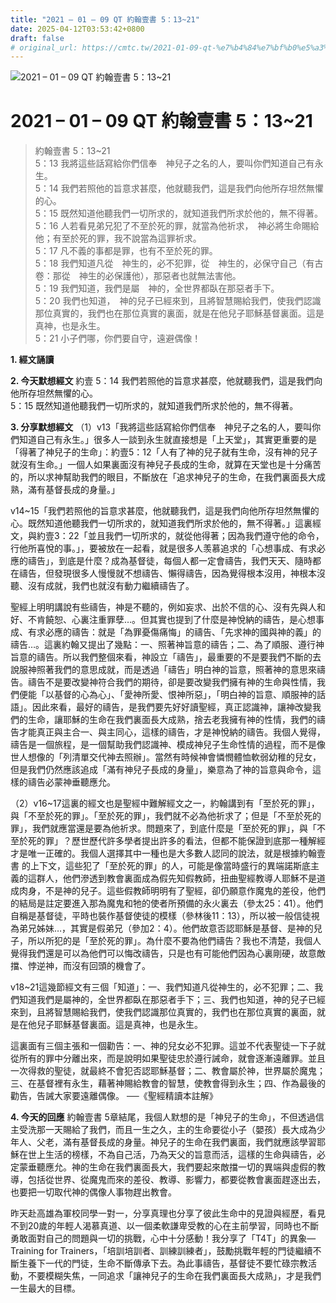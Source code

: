 ```yaml
---
title: "2021 – 01 – 09 QT 約翰壹書 5：13~21"
date: 2025-04-12T03:53:42+0800
draft: false
# original_url: https://cmtc.tw/2021-01-09-qt-%e7%b4%84%e7%bf%b0%e5%a3%b9%e6%9b%b8-5%ef%bc%9a1321
---
```


![2021 – 01 – 09 QT 約翰壹書 5：13\~21](/images/qt.jpg   "2021 – 01 – 09 QT 約翰壹書 5：13\~21")

# 2021 – 01 – 09 QT 約翰壹書 5：13\~21

> 約翰壹書 5：13\~21  
> 5：13 我將這些話寫給你們信奉　神兒子之名的人，要叫你們知道自己有永生。  
> 5：14 我們若照他的旨意求甚麼，他就聽我們，這是我們向他所存坦然無懼的心。  
> 5：15 既然知道他聽我們一切所求的，就知道我們所求於他的，無不得著。  
> 5：16 人若看見弟兄犯了不至於死的罪，就當為他祈求，　神必將生命賜給他；有至於死的罪，我不說當為這罪祈求。  
> 5：17 凡不義的事都是罪，也有不至於死的罪。  
> 5：18 我們知道凡從　神生的，必不犯罪，從　神生的，必保守自己（有古卷：那從　神生的必保護他），那惡者也就無法害他。  
> 5：19 我們知道，我們是屬　神的，全世界都臥在那惡者手下。  
> 5：20 我們也知道，　神的兒子已經來到，且將智慧賜給我們，使我們認識那位真實的，我們也在那位真實的裏面，就是在他兒子耶穌基督裏面。這是真神，也是永生。  
> 5：21 小子們哪，你們要自守，遠避偶像！

**1. 經文誦讀**

**2.  今天默想經文**
約壹 5：14 我們若照他的旨意求甚麼，他就聽我們，這是我們向他所存坦然無懼的心。  
5：15 既然知道他聽我們一切所求的，就知道我們所求於他的，無不得著。

**3. 分享默想經文**
（1）v13「我將這些話寫給你們信奉　神兒子之名的人，要叫你們知道自己有永生。」很多人一談到永生就直接想是「上天堂」，其實更重要的是「得著了神兒子的生命」：約壹5：12「人有了神的兒子就有生命，沒有神的兒子就沒有生命。」一個人如果裏面沒有神兒子長成的生命，就算在天堂也是十分痛苦的，所以求神幫助我們的眼目，不斷放在「追求神兒子的生命，在我們裏面長大成熟，滿有基督長成的身量。」

v14\~15「我們若照他的旨意求甚麼，他就聽我們，這是我們向他所存坦然無懼的心。既然知道他聽我們一切所求的，就知道我們所求於他的，無不得著。」這裏經文，與約壹3：22「並且我們一切所求的，就從他得著；因為我們遵守他的命令，行他所喜悅的事。」，要被放在一起看，就是很多人羡慕追求的「心想事成、有求必應的禱告」，到底是什麼？成為基督徒，每個人都一定會禱告，我們天天、隨時都在禱告，但發現很多人慢慢就不想禱告、懶得禱告，因為覺得根本沒用，神根本沒聽、沒有成就，我們也就沒有動力繼續禱告了。

聖經上明明講說有些禱告，神是不聽的，例如妄求、出於不信的心、沒有先與人和好、不肯饒恕、心裏注重罪孽…。但其實也提到了什麼是神悅納的禱告，是心想事成、有求必應的禱告：就是「為罪憂傷痛悔」的禱告、「先求神的國與神的義」的禱告…。這裏約翰又提出了幾點：一、照著神旨意的禱告；二、為了順服、遵行神旨意的禱告。所以我們整個來看，神設立「禱告」，最重要的不是要我們不斷的去說服神照著我們的意思成就，而是透過「禱告」明白神的旨意，照著神的意思來禱告。禱告不是要改變神符合我們的期待，卻是要改變我們擁有神的生命與性情，我們便能「以基督的心為心」、「愛神所愛、恨神所惡」，「明白神的旨意、順服神的話語」。因此來看，最好的禱告，是我們要先好好讀聖經，真正認識神，讓神改變我們的生命，讓耶穌的生命在我們裏面長大成熟，捨去老我擁有神的性情，我們的禱告才能真正與主合一、與主同心，這樣的禱告，才是神悅納的禱告。我個人覺得，禱告是一個旅程，是一個幫助我們認識神、模成神兒子生命性情的過程，而不是像世人想像的「列清單交代神去照辦」。當然有時候神會憐憫體恤軟弱幼稚的兒女，但是我們仍然應該追成「滿有神兒子長成的身量」，樂意為了神的旨意與命令，這樣的禱告必蒙神垂聽應允。

（2）v16\~17這裏的經文也是聖經中難解經文之一，約翰講到有「至於死的罪」，與「不至於死的罪」。「至於死的罪」，我們就不必為他祈求了；但是「不至於死的罪」，我們就應當還是要為他祈求。問題來了，到底什麼是「至於死的罪」，與「不至於死的罪」？歷世歷代許多學者提出許多的看法，但都不能保證到底那一種解經才是唯一正確的。我個人選擇其中一種也是大多數人認同的說法，就是根據約翰壹書 的上下文，這些犯了「至於死的罪」的人，可能是像當時盛行的異端諾斯底主義的這群人，他們滲透到教會裏面成為假先知假教師，扭曲聖經教導人耶穌不是道成肉身，不是神的兒子。這些假教師明明有了聖經，卻仍願意作魔鬼的差役，他們的結局是註定要進入那為魔鬼和牠的使者所預備的永火裏去（參太25：41）。他們自稱是基督徒，平時也裝作基督使徒的模樣（參林後11：13），所以被一般信徒視為弟兄姊妹…，其實是假弟兄（參加2：4）。他們故意否認耶穌是基督、是神的兒子，所以所犯的是「至於死的罪」。為什麼不要為他們禱告？我也不清楚，我個人覺得我們還是可以為他們可以悔改禱告，只是也有可能他們因為心裏剛硬，故意敵擋、悖逆神，而沒有回頭的機會了。

v18\~21這幾節經文有三個「知道」：一、我們知道凡從神生的，必不犯罪；二、我們知道我們是屬神的，全世界都臥在那惡者手下；三、我們也知道，神的兒子已經來到，且將智慧賜給我們，使我們認識那位真實的，我們也在那位真實的裏面，就是在他兒子耶穌基督裏面。這是真神，也是永生。

這裏面有三個主張和一個勸告：一、神的兒女必不犯罪。這並不代表聖徒一下子就從所有的罪中分離出來，而是說明如果聖徒忠於遵行誡命，就會逐漸遠離罪。並且一次得救的聖徒，就最終不會犯否認耶穌基督；二、教會屬於神，世界屬於魔鬼；三、在基督裡有永生，藉著神賜給教會的智慧，使教會得到永生；四、作為最後的勸告，告誡大家要遠離偶像。 ──《聖經精讀本註解》

**4. 今天的回應**
約翰壹書 5章結尾，我個人默想的是「神兒子的生命」，不但透過信主受洗那一天賜給了我們，而且一生之久，主的生命要從小子（嬰孩）長大成為少年人、父老，滿有基督長成的身量。神兒子的生命在我們裏面，我們就應該學習耶穌在世上生活的榜樣，不為自己活，乃為天父的旨意而活，這樣的生命與禱告，必定蒙垂聽應允。神的生命在我們裏面長大，我們要起來敵擋一切的異端與虛假的教導，包括從世界、從魔鬼而來的差役、教導、影響力，都要從教會裏面趕逐出去，也要把一切取代神的偶像人事物趕出教會。

昨天赴高雄為軍校同學一對一，分享真理也分享了彼此生命中的見證與經歷，看見不到20歲的年輕人渴慕真道、以一個柔軟謙卑受教的心在主前學習，同時也不斷勇敢面對自己的問題與一切的挑戰，心中十分感動！我分享了「T4T」的異象—Training for Trainers，「培訓培訓者、訓練訓練者」，鼓勵挑戰年輕的門徒繼續不斷生養下一代的門徒，生命不斷傳承下去。為此事禱告，基督徒不要忙碌宗教活動，不要模糊失焦，一同追求「讓神兒子的生命在我們裏面長大成熟」，才是我們一生最大的目標。
